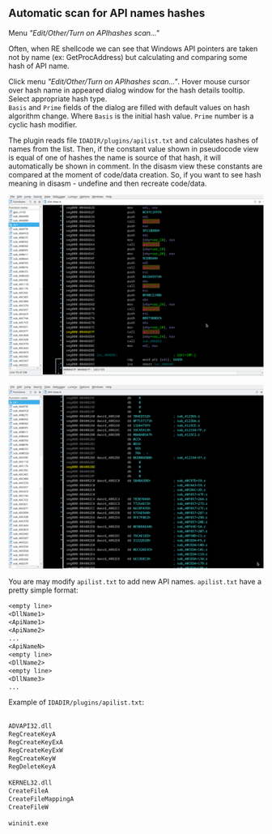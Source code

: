 ## Automatic scan for API names hashes
Menu *"Edit/Other/Turn on APIhashes scan..."*

Often, when RE shellcode we can see that Windows API pointers are taken not by name (ex: GetProcAddress) but calculating and comparing some hash of API name.

Click menu *"Edit/Other/Turn on APIhashes scan..."*. Hover mouse cursor over hash name in appeared dialog window for the hash details tooltip. Select appropriate hash type.  
`Basis` and `Prime` fields of the dialog are filled with default values on hash algorithm change. Where `Basis` is the initial hash value. `Prime` number is a cyclic hash modifier.

The plugin reads file `IDADIR/plugins/apilist.txt` and calculates hashes of names from the list. Then, if the constant value shown in pseudocode view is equal of one of hashes the name is source of that hash, it will automatically be shown in comment. In the disasm view these constants are compared at the moment of code/data creation. So, if you want to see hash meaning in disasm - undefine and then recreate code/data.

![API hashes](api-hashes.gif)

![API hashes on data](api-hashes-data.gif)

You are may modify `apilist.txt` to add new API names. `apilist.txt` have a pretty simple format:
```
<empty line>
<DllName1>
<ApiName1>
<ApiName2>
...
<ApiNameN>
<empty line>
<DllName2>
<empty line>
<DllName3>
...
```
Example of `IDADIR/plugins/apilist.txt`:
```

ADVAPI32.dll
RegCreateKeyA
RegCreateKeyExA
RegCreateKeyExW
RegCreateKeyW
RegDeleteKeyA

KERNEL32.dll
CreateFileA
CreateFileMappingA
CreateFileW

wininit.exe
```
